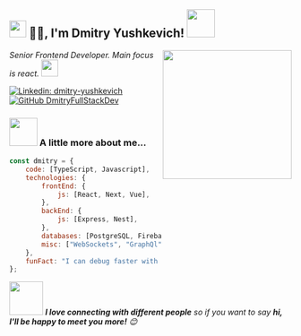 <h2><img src="https://emojis.slackmojis.com/emojis/images/1531849430/4246/blob-sunglasses.gif?1531849430" width="30"/> 🙏🏻, I'm Dmitry Yushkevich! <img src="https://media.giphy.com/media/12oufCB0MyZ1Go/giphy.gif" width="50"></h2>
<img align='right' src="https://media.giphy.com/media/M9gbBd9nbDrOTu1Mqx/giphy.gif" width="230">
<p><em>Senior Frontend Developer. Main focus is react.
</a><img src="https://media.giphy.com/media/WUlplcMpOCEmTGBtBW/giphy.gif" width="30"> 
</em></p>

[![Linkedin: dmitry-yushkevich](https://img.shields.io/badge/-dmitryYushkevich-blue?style=flat-square&logo=Linkedin&logoColor=white&link=https://www.linkedin.com/in/dmitry-yushkevich/)](https://www.linkedin.com/in/dmitry-yushkevich/)
[![GitHub DmitryFullStackDev](https://img.shields.io/github/followers/DmitryFullStackDev?label=follow&style=social)](https://github.com/DmitryFullStackDev)

### <img src="https://media.giphy.com/media/VgCDAzcKvsR6OM0uWg/giphy.gif" width="50"> A little more about me...  

```javascript
const dmitry = {
    code: [TypeScript, Javascript],
    technologies: {
        frontEnd: {
            js: [React, Next, Vue],
        },
        backEnd: {
            js: [Express, Nest],
        },
        databases: [PostgreSQL, Firebase],
        misc: ["WebSockets", "GraphQl", "Redux", "Redux-saga", "Redux-toolkit", "React-tables", "React-query", "I18Next", "Jest", "Enzyme", "Webpack", "Parcel", "Rollup", "Eslint", "Stylelint", "Prettier", "Babel"],
    },
    funFact: "I can debug faster with a coffee in hand!"
};
```

<img src="https://media.giphy.com/media/LnQjpWaON8nhr21vNW/giphy.gif" width="60"> <em><b>I love connecting with different people</b> so if you want to say <b>hi, I'll be happy to meet you more!</b> 😊</em>

